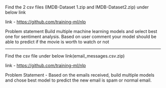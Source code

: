 Find the 2 csv files (IMDB-Dataset 1.zip and IMDB-Dataset2.zip) under below link

link - https://github.com/training-ml/nlp

Problem statement
Build multiple machine learning models and select best one for sentiment analysis.
Based on user comment your model should be able to predict if the movie is worth to watch or not
_________

Find the csv file under below link(email_messages.csv.zip)

link - https://github.com/training-ml/nlp

Problem Statement -
Based on the emails received, build multiple models and chose best model to predict the new email is spam or normal email.
